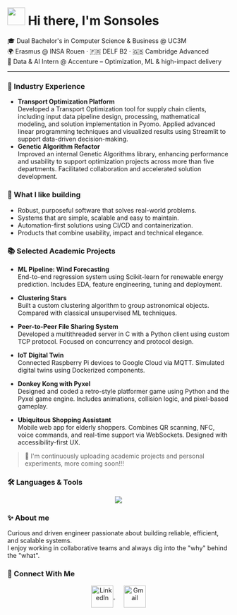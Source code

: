 # <img src="https://media.giphy.com/media/hvRJCLFzcasrR4ia7z/giphy.gif" width=40> Hi there, I'm Sonsoles

🎓 Dual Bachelor's in Computer Science & Business @ UC3M  
🌍 Erasmus @ INSA Rouen · 🇫🇷 DELF B2 · 🇬🇧 Cambridge Advanced  
💼 Data & AI Intern @ Accenture – Optimization, ML & high-impact delivery

---

### 🚀 Industry Experience

- **Transport Optimization Platform**  
  Developed a Transport Optimization tool for supply chain clients, including input data pipeline design, processing, mathematical modeling, and solution implementation in Pyomo.    Applied advanced linear programming techniques and visualized results using Streamlit to support data-driven decision-making.
- **Genetic Algorithm Refactor**  
  Improved an internal Genetic Algorithms library, enhancing performance and usability to support optimization projects across more than five departments. Facilitated collaboration and accelerated solution development.


### 🧠 What I like building

- Robust, purposeful software that solves real-world problems.  
- Systems that are simple, scalable and easy to maintain.  
- Automation-first solutions using CI/CD and containerization.  
- Products that combine usability, impact and technical elegance.


### 📚 Selected Academic Projects

- **ML Pipeline: Wind Forecasting**  
  End-to-end regression system using Scikit-learn for renewable energy prediction. Includes EDA, feature engineering, tuning and deployment.

- **Clustering Stars**  
  Built a custom clustering algorithm to group astronomical objects. Compared with classical unsupervised ML techniques.

- **Peer-to-Peer File Sharing System**  
  Developed a multithreaded server in C with a Python client using custom TCP protocol. Focused on concurrency and protocol design.

- **IoT Digital Twin**  
  Connected Raspberry Pi devices to Google Cloud via MQTT. Simulated digital twins using Dockerized components.
  
- **Donkey Kong with Pyxel**  
  Designed and coded a retro-style platformer game using Python and the Pyxel game engine. Includes animations, collision logic, and pixel-based gameplay.

- **Ubiquitous Shopping Assistant**  
  Mobile web app for elderly shoppers. Combines QR scanning, NFC, voice commands, and real-time support via WebSockets. Designed with accessibility-first UX.

> 📌 I'm continuously uploading academic projects and personal experiments, more coming soon!!!



### 🛠 Languages & Tools

<p align="center">
  <a href="https://skillicons.dev">
    <img src="https://skillicons.dev/icons?i=python,c,cpp,java,nodejs,mysql,sqlite,mongodb,docker,gcp,git,html,css,js,vscode,pycharm,clion,powershell,linux,ubuntu,kali,anaconda,notion,wordpress&perline=12" />
  </a>
</p>


### ✨ About me

Curious and driven engineer passionate about building reliable, efficient, and scalable systems.  
I enjoy working in collaborative teams and always dig into the "why" behind the "what".


### 🤝 Connect With Me

<p align="center">
  <a href="https://www.linkedin.com/in/sonsoles-molina-abad-43197823a/" target="_blank">
    <img align="center" src="https://user-images.githubusercontent.com/88904952/234979284-68c11d7f-1acc-4f0c-ac78-044e1037d7b0.png" alt="LinkedIn" height="50" width="50" />
  </a>
  &nbsp;&nbsp;&nbsp;&nbsp;
  <a href="mailto:sonsolesmolinabad@gmail.com" target="_blank">
    <img align="center" src="https://upload.wikimedia.org/wikipedia/commons/4/4e/Gmail_Icon.png" alt="Gmail" height="50" width="50" />
  </a>
</p>

